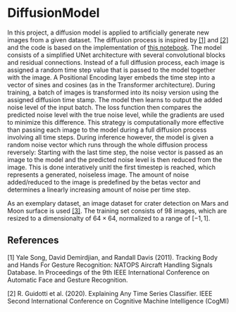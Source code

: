 # DiffusionModel

In this project, a diffusion model is applied to artificially generate new images from a given dataset. The diffusion process is inspired by [[1]](#1) and [[2]](#2) and the code is based on the implementation of [this notebook](https://colab.research.google.com/drive/1sjy9odlSSy0RBVgMTgP7s99NXsqglsUL). The model consists of a simplified UNet architecture with several convolutional blocks and residual connections. Instead of a full diffusion process, each image is assigned a random time step value that is passed to the model together with the image. A Positional Encoding layer embeds the time step into a vector of sines and cosines (as in the Transformer architecture). During training, a batch of images is transformed into its noisy version using the assigned diffusion time stamp. The model then learns to output the added noise level of the input batch. The loss function then compares the predicted noise level with the true noise level, while the gradients are  used to minimize this difference. This strategy is computationally more effective than passing each image to the model during a full diffusion process involving all time steps. During inference however, the model is given a random noise vector which runs through the whole diffusion process reversely: Starting with the last time step, the noise vector is passed as an image to the model and the predicted noise level is then reduced from the image. This is done interatively unitl the first timestep is reached, which represents a generated, noiseless image. The amount of noise added/reduced to the image is predefined by the betas vector and determines a linearly increasing amount of noise per time step. 

As an exemplary dataset, an image dataset for crater detection on Mars and Moon surface is used [[3]](#3). The training set consists of $98$ images, which are resized to a dimensionalty of $64 \times 64$, normalized to a range of $[-1,1]$.

## References
<a id="1">[1]</a>
Yale Song, David Demirdjian, and Randall Davis (2011).
Tracking Body and Hands For Gesture Recognition: NATOPS Aircraft Handling Signals Database.
In Proceedings of the 9th IEEE International Conference on Automatic Face and Gesture Recognition.

<a id="2">[2]</a> 
R. Guidotti et al. (2020). 
Explaining Any Time Series Classifier.
IEEE Second International Conference on Cognitive Machine Intelligence (CogMI)

